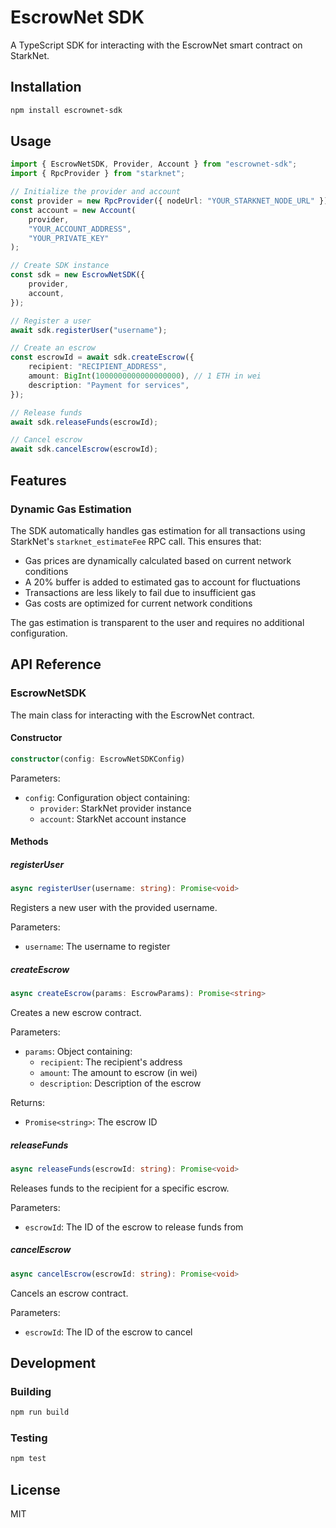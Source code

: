 # EscrowNet SDK

A TypeScript SDK for interacting with the EscrowNet smart contract on StarkNet.

## Installation

```bash
npm install escrownet-sdk
```

## Usage

```typescript
import { EscrowNetSDK, Provider, Account } from "escrownet-sdk";
import { RpcProvider } from "starknet";

// Initialize the provider and account
const provider = new RpcProvider({ nodeUrl: "YOUR_STARKNET_NODE_URL" });
const account = new Account(
    provider,
    "YOUR_ACCOUNT_ADDRESS",
    "YOUR_PRIVATE_KEY"
);

// Create SDK instance
const sdk = new EscrowNetSDK({
    provider,
    account,
});

// Register a user
await sdk.registerUser("username");

// Create an escrow
const escrowId = await sdk.createEscrow({
    recipient: "RECIPIENT_ADDRESS",
    amount: BigInt(1000000000000000000), // 1 ETH in wei
    description: "Payment for services",
});

// Release funds
await sdk.releaseFunds(escrowId);

// Cancel escrow
await sdk.cancelEscrow(escrowId);
```

## Features

### Dynamic Gas Estimation

The SDK automatically handles gas estimation for all transactions using StarkNet's `starknet_estimateFee` RPC call. This ensures that:

- Gas prices are dynamically calculated based on current network conditions
- A 20% buffer is added to estimated gas to account for fluctuations
- Transactions are less likely to fail due to insufficient gas
- Gas costs are optimized for current network conditions

The gas estimation is transparent to the user and requires no additional configuration.

## API Reference

### EscrowNetSDK

The main class for interacting with the EscrowNet contract.

#### Constructor

```typescript
constructor(config: EscrowNetSDKConfig)
```

Parameters:

- `config`: Configuration object containing:
    - `provider`: StarkNet provider instance
    - `account`: StarkNet account instance

#### Methods

##### registerUser

```typescript
async registerUser(username: string): Promise<void>
```

Registers a new user with the provided username.

Parameters:

- `username`: The username to register

##### createEscrow

```typescript
async createEscrow(params: EscrowParams): Promise<string>
```

Creates a new escrow contract.

Parameters:

- `params`: Object containing:
    - `recipient`: The recipient's address
    - `amount`: The amount to escrow (in wei)
    - `description`: Description of the escrow

Returns:

- `Promise<string>`: The escrow ID

##### releaseFunds

```typescript
async releaseFunds(escrowId: string): Promise<void>
```

Releases funds to the recipient for a specific escrow.

Parameters:

- `escrowId`: The ID of the escrow to release funds from

##### cancelEscrow

```typescript
async cancelEscrow(escrowId: string): Promise<void>
```

Cancels an escrow contract.

Parameters:

- `escrowId`: The ID of the escrow to cancel

## Development

### Building

```bash
npm run build
```

### Testing

```bash
npm test
```

## License

MIT
